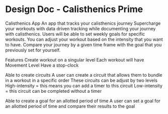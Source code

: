 # Design Doc - Calisthenics Prime

Calisthenics App
An app that tracks your calisthenics journey 
Supercharge your workouts with data driven tracking while documenting your journey with calisthenics. Users will be able to set weekly goals for specific workouts. You can adjust your workout based on the intensity that you want to have. Compare your journey by a given time frame with the goal that you previously set for yourself.

Features
  Create workout on a singular level
  Each workout will have 
  Movement
  Level
  Have a stop-clock 
 
Able to create circuits
  A user can create a circuit that allows them to bundle in a workout in a specific order
  These circuits can be adjust by two levels
  High-intensity = this means you can add a timer to this circuit
  Low-intensity = this circuit can be completed without a timer
  
  
Able to create a goal for an allotted period of time 
  A user can set a goal for an allotted period of time and compare their results to the goal
